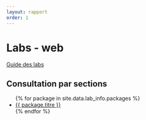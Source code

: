 ```yaml
---
layout: rapport
order: 1
---
```


# Labs - web

<a href="/rapport_global/rapport"> Guide des labs </a> 

## Consultation par sections

<ul>
  {% for package in site.data.lab_info.packages %}
    <li> <a href="/{{ package.name }}/rapport"> {{ package.titre }} </a> </li>
  {% endfor %}
</ul>
